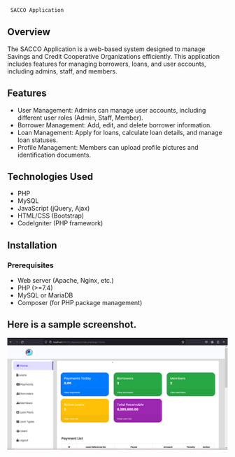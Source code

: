 ```css
 SACCO Application
```

## Overview

The SACCO Application is a web-based system designed to manage Savings and Credit Cooperative Organizations efficiently. This application includes features for managing borrowers, loans, and user accounts, including admins, staff, and members.

## Features

- User Management: Admins can manage user accounts, including different user roles (Admin, Staff, Member).
- Borrower Management: Add, edit, and delete borrower information.
- Loan Management: Apply for loans, calculate loan details, and manage loan statuses.
- Profile Management: Members can upload profile pictures and identification documents.

## Technologies Used

- PHP
- MySQL
- JavaScript (jQuery, Ajax)
- HTML/CSS (Bootstrap)
- CodeIgniter (PHP framework)

## Installation

### Prerequisites

- Web server (Apache, Nginx, etc.)
- PHP (>=7.4)
- MySQL or MariaDB
- Composer (for PHP package management)

## Here is a sample screenshot.

![Screenshot](./sacco/assets/img/screenshot.png)
